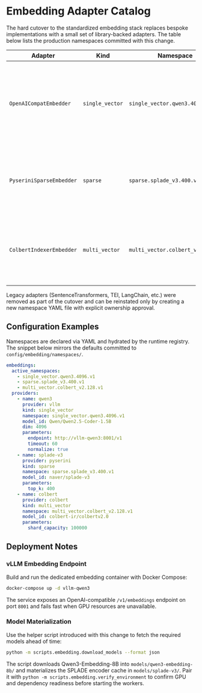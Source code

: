 # Embedding Adapter Catalog

The hard cutover to the standardized embedding stack replaces bespoke
implementations with a small set of library-backed adapters. The table
below lists the production namespaces committed with this change.

| Adapter | Kind | Namespace | Provider | Notes |
| ------- | ---- | --------- | -------- | ----- |
| `OpenAICompatEmbedder` | `single_vector` | `single_vector.qwen3.4096.v1` | vLLM (OpenAI compatible) | Delegates to the GPU-only vLLM server hosting Qwen3-Embedding-8B and returns normalized 4096-d vectors. |
| `PyseriniSparseEmbedder` | `sparse` | `sparse.splade_v3.400.v1` | Pyserini SPLADE | Generates learned sparse term weights for OpenSearch `rank_features` storage with safe empty-text handling. |
| `ColbertIndexerEmbedder` | `multi_vector` | `multi_vector.colbert_v2.128.v1` | ColBERT | Late-interaction embeddings backed by FAISS shards for reranking and multi-vector retrieval. |

Legacy adapters (SentenceTransformers, TEI, LangChain, etc.) were
removed as part of the cutover and can be reinstated only by creating a
new namespace YAML file with explicit ownership approval.

## Configuration Examples

Namespaces are declared via YAML and hydrated by the runtime registry.
The snippet below mirrors the defaults committed to
`config/embedding/namespaces/`.

```yaml
embeddings:
  active_namespaces:
    - single_vector.qwen3.4096.v1
    - sparse.splade_v3.400.v1
    - multi_vector.colbert_v2.128.v1
  providers:
    - name: qwen3
      provider: vllm
      kind: single_vector
      namespace: single_vector.qwen3.4096.v1
      model_id: Qwen/Qwen2.5-Coder-1.5B
      dim: 4096
      parameters:
        endpoint: http://vllm-qwen3:8001/v1
        timeout: 60
        normalize: true
    - name: splade-v3
      provider: pyserini
      kind: sparse
      namespace: sparse.splade_v3.400.v1
      model_id: naver/splade-v3
      parameters:
        top_k: 400
    - name: colbert
      provider: colbert
      kind: multi_vector
      namespace: multi_vector.colbert_v2.128.v1
      model_id: colbert-ir/colbertv2.0
      parameters:
        shard_capacity: 100000
```

## Deployment Notes

### vLLM Embedding Endpoint

Build and run the dedicated embedding container with Docker Compose:

```bash
docker-compose up -d vllm-qwen3
```

The service exposes an OpenAI-compatible `/v1/embeddings` endpoint on
port `8001` and fails fast when GPU resources are unavailable.

### Model Materialization

Use the helper script introduced with this change to fetch the required
models ahead of time:

```bash
python -m scripts.embedding.download_models --format json
```

The script downloads Qwen3-Embedding-8B into
`models/qwen3-embedding-8b/` and materializes the SPLADE encoder cache in
`models/splade-v3/`. Pair it with
`python -m scripts.embedding.verify_environment` to confirm GPU and
dependency readiness before starting the workers.
